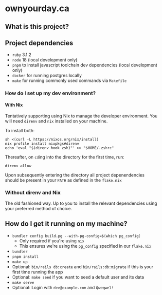 # ownyourday.ca

## What is this project?

## Project dependencies
* `ruby` 3.1.2
* `node` 18 (local development only)
* `pnpm` to install javascript toolchain dev dependencies (local development only)
* `docker` for running postgres locally
* `make` for running commonly used commands via `Makefile`

### How do I set up my dev environment?

#### With Nix

Tentatively supporting using Nix to manage the developer environment. You will need `direnv` and `nix` installed on your machine.

To install both:
```shell
sh <(curl -L https://nixos.org/nix/install)
nix profile install nixpkgs#direnv
echo 'eval "$(direnv hook zsh)"' >> "$HOME/.zshrc"
```

Thereafter, on `cd`ing into the directory for the first time, run:
```shell
direnv allow
```

Upon subsequently entering the directory all project depenendencies should be present in your `PATH` as defined in the `flake.nix`

### Without direnv and Nix

The old fashioned way. Up to you to install the relevant dependencies using your preferred method of choice.

## How do I get it running on my machine?

* `bundler config build.pg --with-pg-config=$(which pg_config)`
  * Only required if you're using `nix`
  * This ensures we're using the `pg_config` specified in our `flake.nix` 
* `bundler`
* `pnpm install`
* `make up`
* Optional: `bin/rails db:create` and `bin/rails:db:migrate` if this is your first time running the app
* Optional: `make seed` if you want to seed a default user and its data
* `make serve`
* Optional: Login with `dev@example.com` and `Qweqwe1!`
